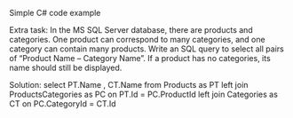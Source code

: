 Simple C# code example


Extra task:
In the MS SQL Server database, there are products and categories. One product can correspond to many categories, and one category can contain many products. Write an SQL query to select all pairs of “Product Name – Category Name”. If a product has no categories, its name should still be displayed.

Solution:
select PT.Name
, CT.Name
from  Products as PT
left join ProductsCategories as PC on PT.Id = PC.ProductId
left join Categories as CT on PC.CategoryId = CT.Id
